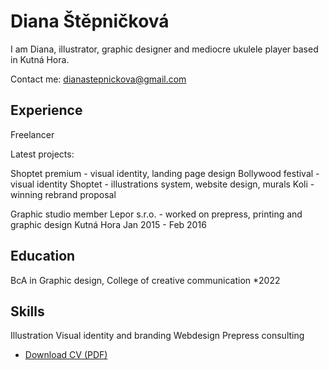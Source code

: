 <!-- Use Markdown for headings, paragraphs, lists, etc. to add structural meaning to your content. -->

# Diana Štěpničková

I am Diana, illustrator, graphic designer and mediocre ukulele player based in Kutná Hora.

Contact me: dianastepnickova@gmail.com



## Experience

Freelancer

Latest projects:

Shoptet premium - visual identity, landing page design
Bollywood festival - visual identity
Shoptet - illustrations system, website design, murals
Koli - winning rebrand proposal

Graphic studio member
Lepor s.r.o. - worked on prepress, printing and graphic design
Kutná Hora
Jan 2015 - Feb 2016

<!-- Sort by newest (present) to oldest. -->

## Education

BcA in Graphic design, College of creative communication *2022


<!-- Higher education, not high school unless it's a speciality/vocational school worth mentioning. -->

## Skills

Illustration
Visual identity and branding
Webdesign
Prepress consulting

<!-- Not just software, please! See Caroline Win’s skills section: https://www.carolinewin.com/resume -->

- [Download CV (PDF)](pdf/cv-2021-11-jgagne.pdf) <!-- At the top or bottom? -->
